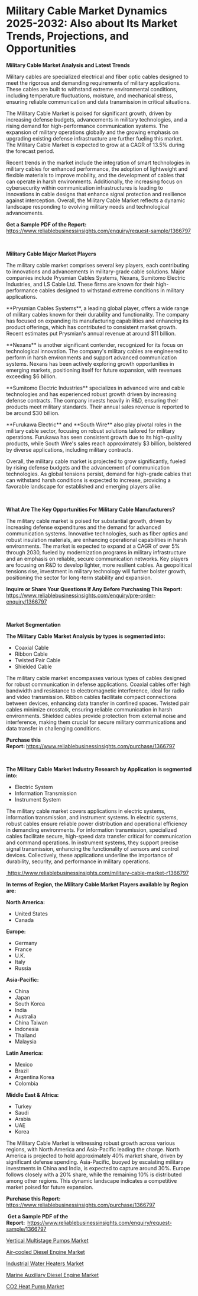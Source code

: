 <p><h1>Military Cable Market Dynamics 2025-2032: Also about Its Market Trends, Projections, and Opportunities</h1></p><p><strong>Military Cable Market Analysis and Latest Trends</strong></p>
<p><p>Military cables are specialized electrical and fiber optic cables designed to meet the rigorous and demanding requirements of military applications. These cables are built to withstand extreme environmental conditions, including temperature fluctuations, moisture, and mechanical stress, ensuring reliable communication and data transmission in critical situations. </p><p>The Military Cable Market is poised for significant growth, driven by increasing defense budgets, advancements in military technologies, and a rising demand for high-performance communication systems. The expansion of military operations globally and the growing emphasis on upgrading existing defense infrastructure are further fueling this market. The Military Cable Market is expected to grow at a CAGR of 13.5% during the forecast period. </p><p>Recent trends in the market include the integration of smart technologies in military cables for enhanced performance, the adoption of lightweight and flexible materials to improve mobility, and the development of cables that can operate in harsh environments. Additionally, the increasing focus on cybersecurity within communication infrastructures is leading to innovations in cable designs that enhance signal protection and resilience against interception. Overall, the Military Cable Market reflects a dynamic landscape responding to evolving military needs and technological advancements.</p></p>
<p><strong>Get a Sample PDF of the Report:&nbsp;</strong> <a href="https://www.reliablebusinessinsights.com/enquiry/request-sample/1366797?utm_campaign=62&utm_medium=2&utm_source=Github&utm_content=ia&utm_term=22032025&utm_id=military-cable">https://www.reliablebusinessinsights.com/enquiry/request-sample/1366797</a></p>
<p>&nbsp;</p>
<p><strong>Military Cable Major Market Players</strong></p>
<p><p>The military cable market comprises several key players, each contributing to innovations and advancements in military-grade cable solutions. Major companies include Prysmian Cables Systems, Nexans, Sumitomo Electric Industries, and LS Cable Ltd. These firms are known for their high-performance cables designed to withstand extreme conditions in military applications.</p><p>**Prysmian Cables Systems**, a leading global player, offers a wide range of military cables known for their durability and functionality. The company has focused on expanding its manufacturing capabilities and enhancing its product offerings, which has contributed to consistent market growth. Recent estimates put Prysmian's annual revenue at around $11 billion.</p><p>**Nexans** is another significant contender, recognized for its focus on technological innovation. The company's military cables are engineered to perform in harsh environments and support advanced communication systems. Nexans has been actively exploring growth opportunities in emerging markets, positioning itself for future expansion, with revenues exceeding $6 billion.</p><p>**Sumitomo Electric Industries** specializes in advanced wire and cable technologies and has experienced robust growth driven by increasing defense contracts. The company invests heavily in R&D, ensuring their products meet military standards. Their annual sales revenue is reported to be around $30 billion.</p><p>**Furukawa Electric** and **South Wire** also play pivotal roles in the military cable sector, focusing on robust solutions tailored for military operations. Furukawa has seen consistent growth due to its high-quality products, while South Wire's sales reach approximately $3 billion, bolstered by diverse applications, including military contracts.</p><p>Overall, the military cable market is projected to grow significantly, fueled by rising defense budgets and the advancement of communication technologies. As global tensions persist, demand for high-grade cables that can withstand harsh conditions is expected to increase, providing a favorable landscape for established and emerging players alike.</p></p>
<p>&nbsp;</p>
<p><strong>What Are The Key Opportunities For Military Cable Manufacturers?</strong></p>
<p><p>The military cable market is poised for substantial growth, driven by increasing defense expenditures and the demand for advanced communication systems. Innovative technologies, such as fiber optics and robust insulation materials, are enhancing operational capabilities in harsh environments. The market is expected to expand at a CAGR of over 5% through 2030, fueled by modernization programs in military infrastructure and an emphasis on reliable, secure communication networks. Key players are focusing on R&D to develop lighter, more resilient cables. As geopolitical tensions rise, investment in military technology will further bolster growth, positioning the sector for long-term stability and expansion.</p></p>
<p><strong>Inquire or Share Your Questions If Any Before Purchasing This Report:</strong> <a href="https://www.reliablebusinessinsights.com/enquiry/pre-order-enquiry/1366797?utm_campaign=62&utm_medium=2&utm_source=Github&utm_content=ia&utm_term=22032025&utm_id=military-cable">https://www.reliablebusinessinsights.com/enquiry/pre-order-enquiry/1366797</a></p>
<p>&nbsp;</p>
<p><strong>Market Segmentation</strong></p>
<p><strong>The Military Cable Market Analysis by types is segmented into:</strong></p>
<p><ul><li>Coaxial Cable</li><li>Ribbon Cable</li><li>Twisted Pair Cable</li><li>Shielded Cable</li></ul></p>
<p><p>The military cable market encompasses various types of cables designed for robust communication in defense applications. Coaxial cables offer high bandwidth and resistance to electromagnetic interference, ideal for radio and video transmission. Ribbon cables facilitate compact connections between devices, enhancing data transfer in confined spaces. Twisted pair cables minimize crosstalk, ensuring reliable communication in harsh environments. Shielded cables provide protection from external noise and interference, making them crucial for secure military communications and data transfer in challenging conditions.</p></p>
<p><strong>Purchase this Report:&nbsp;</strong><a href="https://www.reliablebusinessinsights.com/purchase/1366797?utm_campaign=62&utm_medium=2&utm_source=Github&utm_content=ia&utm_term=22032025&utm_id=military-cable">https://www.reliablebusinessinsights.com/purchase/1366797</a></p>
<p>&nbsp;</p>
<p><strong>The Military Cable Market Industry Research by Application is segmented into:</strong></p>
<p><ul><li>Electric System</li><li>Information Transmission</li><li>Instrument System</li></ul></p>
<p><p>The military cable market covers applications in electric systems, information transmission, and instrument systems. In electric systems, robust cables ensure reliable power distribution and operational efficiency in demanding environments. For information transmission, specialized cables facilitate secure, high-speed data transfer critical for communication and command operations. In instrument systems, they support precise signal transmission, enhancing the functionality of sensors and control devices. Collectively, these applications underline the importance of durability, security, and performance in military operations.</p></p>
<p><a href="https://www.reliablebusinessinsights.com/military-cable-market-r1366797?utm_campaign=62&utm_medium=2&utm_source=Github&utm_content=ia&utm_term=22032025&utm_id=military-cable">&nbsp;https://www.reliablebusinessinsights.com/military-cable-market-r1366797</a></p>
<p><strong>In terms of Region, the Military Cable Market Players available by Region are:</strong></p>
<p>
    <p> <strong> North America: </strong>
        <ul>
            <li>United States</li>
            <li>Canada</li>
        </ul>
        </p> 
    <p> <strong> Europe: </strong>
        <ul>
            <li>Germany</li>
            <li>France</li>
            <li>U.K.</li>
            <li>Italy</li>
            <li>Russia</li>
        </ul>
        </p> 
    <p> <strong> Asia-Pacific: </strong>
        <ul>
            <li>China</li>
            <li>Japan</li>
            <li>South Korea</li>
            <li>India</li>
            <li>Australia</li>
            <li>China Taiwan</li>
            <li>Indonesia</li>
            <li>Thailand</li>
            <li>Malaysia</li>
        </ul>
        </p> 
    <p> <strong> Latin America: </strong>
        <ul>
            <li>Mexico</li>
            <li>Brazil</li>
            <li>Argentina Korea</li>
            <li>Colombia</li>
        </ul>
        </p> 
    <p> <strong> Middle East & Africa: </strong>
        <ul>
            <li>Turkey</li>
            <li>Saudi</li>
            <li>Arabia</li>
            <li>UAE</li>
            <li>Korea</li>
        </ul>
    </p>
    </p>
<p><p>The Military Cable Market is witnessing robust growth across various regions, with North America and Asia-Pacific leading the charge. North America is projected to hold approximately 40% market share, driven by significant defense spending. Asia-Pacific, buoyed by escalating military investments in China and India, is expected to capture around 30%. Europe follows closely with a 20% share, while the remaining 10% is distributed among other regions. This dynamic landscape indicates a competitive market poised for future expansion.</p></p>
<p><strong>Purchase this Report: </strong><a href="https://www.reliablebusinessinsights.com/purchase/1366797?utm_campaign=62&utm_medium=2&utm_source=Github&utm_content=ia&utm_term=22032025&utm_id=military-cable">https://www.reliablebusinessinsights.com/purchase/1366797</a></p>
<p>&nbsp;<strong>Get a Sample PDF of the Report:&nbsp;&nbsp;</strong><a href="https://www.reliablebusinessinsights.com/enquiry/request-sample/1366797?utm_campaign=62&utm_medium=2&utm_source=Github&utm_content=ia&utm_term=22032025&utm_id=military-cable">https://www.reliablebusinessinsights.com/enquiry/request-sample/1366797</a></p>
<p><strong></strong></p>
<p><p><a href="https://github.com/hirtzhulstsq/Market-Research-Report-List-1/blob/main/vertical-multistage-pumps-market.md?utm_campaign=62&utm_medium=2&utm_source=Github&utm_content=ia&utm_term=22032025&utm_id=military-cable">Vertical Multistage Pumps Market</a></p><p><a href="https://github.com/vaeilabin/Market-Research-Report-List-1/blob/main/air-cooled-diesel-engine-market.md?utm_campaign=62&utm_medium=2&utm_source=Github&utm_content=ia&utm_term=22032025&utm_id=military-cable">Air-cooled Diesel Engine Market</a></p><p><a href="https://github.com/knipsfilip8f/Market-Research-Report-List-1/blob/main/industrial-water-heaters-market.md?utm_campaign=62&utm_medium=2&utm_source=Github&utm_content=ia&utm_term=22032025&utm_id=military-cable">Industrial Water Heaters Market</a></p><p><a href="https://github.com/alekitanis/Market-Research-Report-List-1/blob/main/marine-auxiliary-diesel-engine-market.md?utm_campaign=62&utm_medium=2&utm_source=Github&utm_content=ia&utm_term=22032025&utm_id=military-cable">Marine Auxiliary Diesel Engine Market</a></p><p><a href="https://github.com/bilkbitsch/Market-Research-Report-List-1/blob/main/co2-heat-pump-market.md?utm_campaign=62&utm_medium=2&utm_source=Github&utm_content=ia&utm_term=22032025&utm_id=military-cable">CO2 Heat Pump Market</a></p></p>